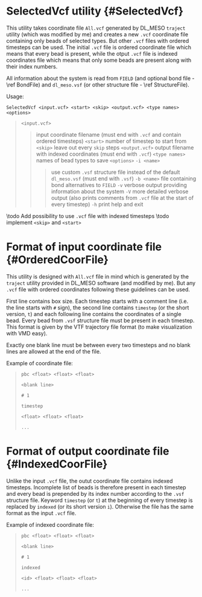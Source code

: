 SelectedVcf utility {#SelectedVcf}
=====

This utility takes coordinate file `All.vcf` generated by DL_MESO `traject`
utility (which was modified by me) and creates a new `.vcf` coordinate file
containing only beads of selected types. But other `.vcf` files with
ordered timesteps can be used. The initial `.vcf` file is ordered
coordinate file which means that every bead is present, while the otput
`.vcf` file is indexed coordinates file which means that only some beads
are present along with their index numbers.

All information about the system is read from `FIELD` (and optional bond
file - \ref BondFile) and `dl_meso.vsf` (or other structure file - \ref
StructureFile).

Usage:

`SelectedVcf <input.vcf> <start> <skip> <output.vcf> <type names> <options>`

> `<input.vcf>`
> > input coordinate filename (must end with `.vcf` and contain ordered
> > timesteps)
> `<start>`
> > number of timestep to start from
> `<skip>`
> > leave out every `skip` steps
> `<output.vcf>`
> > output filename with indexed coordinates (must end with `.vcf`)
> `<type names>`
> > names of bead types to save
> `<options>`
> > `-i <name>`
> > > use custom `.vsf` structure file instead of the default `dl_meso.vsf`
> > > (must end with `.vsf`)
> > `-b <name>`
> > > file containing bond alternatives to `FIELD`
> > `-v`
> > > verbose output providing information about the system
> > `-V`
> > > more detailed verbose output (also prints comments from `.vcf` file
> > > at the start of every timestep)
> > `-h`
> > > print help and exit

\todo Add possibility to use `.vcf` file with indexed timesteps
\todo implement `<skip>` and `<start>`

Format of input coordinate file {#OrderedCoorFile}
=====

This utility is designed with `All.vcf` file in mind which is generated by
the `traject` utility provided in DL_MESO software (and modified by me).
But any `.vcf` file with ordered coordinates following these guidelines can
be used.

First line contains box size. Each timestep starts with a comment line
(i.e. the line starts with `#` sign), the second line contains `timestep`
(or the short version, `t`) and each following line contains the
coordinates of a single bead. Every bead from `.vsf` structure file must be
present in each timestep. This format is given by the VTF trajectory file
format (to make visualization with VMD easy).

Exactly one blank line must be between every two timesteps and no blank
lines are allowed at the end of the file.

Example of coordinate file:

> `pbc <float> <float> <float>`
>
> `<blank line>`
>
> `# 1`
>
> `timestep`
>
> `<float> <float> <float>`
>
> `...`

Format of output coordinate file {#IndexedCoorFile}
=====

Unlike the input `.vcf` file, the outut coordinate file contains indexed
timesteps. Incomplete list of beads is therefore present in each timestep
and every bead is prepended by its index number according to the `.vsf`
structure file. Keyword `timestep` (or `t`) at the beginning of every
timestep is replaced by `indexed` (or its short version `i`). Otherwise the
file has the same format as the input `.vcf` file.

Example of indexed coordinate file:

> `pbc <float> <float> <float>`
>
> `<blank line>`
>
> `# 1`
>
> `indexed`
>
> `<id> <float> <float> <float>`
>
> `...`
